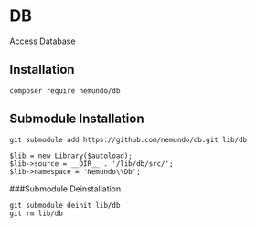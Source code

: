 # DB

Access Database 


## Installation 
```
composer require nemundo/db
```

## Submodule Installation 
```
git submodule add https://github.com/nemundo/db.git lib/db
```

```
$lib = new Library($autoload);
$lib->source = __DIR__ . '/lib/db/src/';
$lib->namespace = 'Nemundo\\Db';
```

###Submodule Deinstallation
```
git submodule deinit lib/db
git rm lib/db
```
